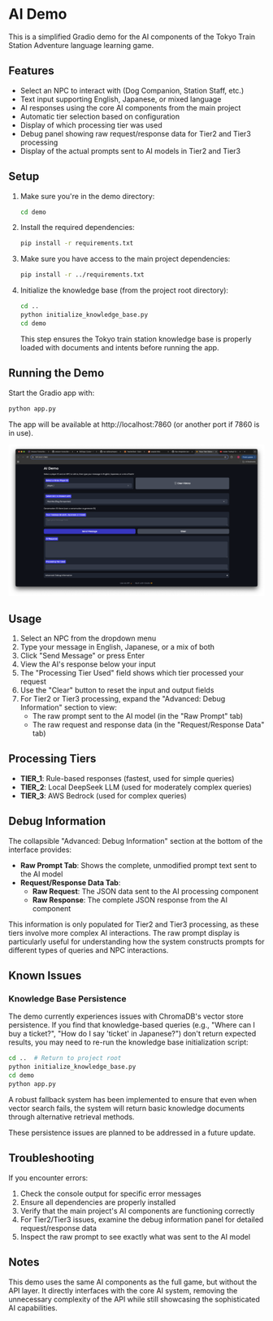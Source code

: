 # AI Demo

This is a simplified Gradio demo for the AI components of the Tokyo Train Station Adventure language learning game.

## Features

- Select an NPC to interact with (Dog Companion, Station Staff, etc.)
- Text input supporting English, Japanese, or mixed language
- AI responses using the core AI components from the main project
- Automatic tier selection based on configuration
- Display of which processing tier was used
- Debug panel showing raw request/response data for Tier2 and Tier3 processing
- Display of the actual prompts sent to AI models in Tier2 and Tier3

## Setup

1. Make sure you're in the demo directory:
   ```bash
   cd demo
   ```

2. Install the required dependencies:
   ```bash
   pip install -r requirements.txt
   ```

3. Make sure you have access to the main project dependencies:
   ```bash
   pip install -r ../requirements.txt
   ```

4. Initialize the knowledge base (from the project root directory):
   ```bash
   cd ..
   python initialize_knowledge_base.py
   cd demo
   ```
   This step ensures the Tokyo train station knowledge base is properly loaded with documents and intents before running the app.

## Running the Demo

Start the Gradio app with:
```bash
python app.py
```

The app will be available at http://localhost:7860 (or another port if 7860 is in use).

<img src="demo/docs/images/ai-demo.png" alt="AI Demo Screenshot" width="600"/>

## Usage

1. Select an NPC from the dropdown menu
2. Type your message in English, Japanese, or a mix of both
3. Click "Send Message" or press Enter
4. View the AI's response below your input
5. The "Processing Tier Used" field shows which tier processed your request
6. Use the "Clear" button to reset the input and output fields
7. For Tier2 or Tier3 processing, expand the "Advanced: Debug Information" section to view:
   - The raw prompt sent to the AI model (in the "Raw Prompt" tab)
   - The raw request and response data (in the "Request/Response Data" tab)

## Processing Tiers

- **TIER_1**: Rule-based responses (fastest, used for simple queries)
- **TIER_2**: Local DeepSeek LLM (used for moderately complex queries)
- **TIER_3**: AWS Bedrock (used for complex queries)

## Debug Information

The collapsible "Advanced: Debug Information" section at the bottom of the interface provides:

- **Raw Prompt Tab**: Shows the complete, unmodified prompt text sent to the AI model
- **Request/Response Data Tab**:
  - **Raw Request**: The JSON data sent to the AI processing component
  - **Raw Response**: The complete JSON response from the AI component

This information is only populated for Tier2 and Tier3 processing, as these tiers involve more complex AI interactions. The raw prompt display is particularly useful for understanding how the system constructs prompts for different types of queries and NPC interactions.

## Known Issues

### Knowledge Base Persistence

The demo currently experiences issues with ChromaDB's vector store persistence. If you find that knowledge-based queries (e.g., "Where can I buy a ticket?", "How do I say 'ticket' in Japanese?") don't return expected results, you may need to re-run the knowledge base initialization script:

```bash
cd ..  # Return to project root
python initialize_knowledge_base.py
cd demo
python app.py
```

A robust fallback system has been implemented to ensure that even when vector search fails, the system will return basic knowledge documents through alternative retrieval methods.

These persistence issues are planned to be addressed in a future update.

## Troubleshooting

If you encounter errors:

1. Check the console output for specific error messages
2. Ensure all dependencies are properly installed
3. Verify that the main project's AI components are functioning correctly
4. For Tier2/Tier3 issues, examine the debug information panel for detailed request/response data
5. Inspect the raw prompt to see exactly what was sent to the AI model

## Notes

This demo uses the same AI components as the full game, but without the API layer. It directly interfaces with the core AI system, removing the unnecessary complexity of the API while still showcasing the sophisticated AI capabilities.
